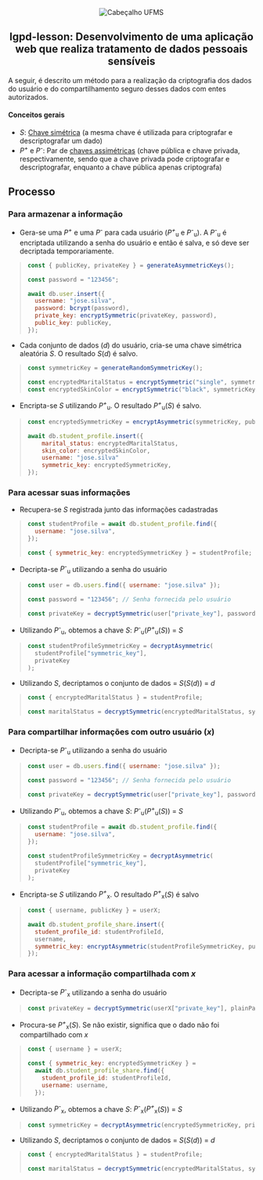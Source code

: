 <div align="center">

<img alt="Cabeçalho UFMS" src="https://raw.githubusercontent.com/nes-facom/templates/main/.assets/cabecalho_docs.png" />

## lgpd-lesson: Desenvolvimento de uma aplicação web que realiza tratamento de dados pessoais sensíveis

</div>

A seguir, é descrito um método para a realização da criptografia dos dados do usuário e do compartilhamento seguro desses dados com entes autorizados.

#### Conceitos gerais

- _S_: [Chave simétrica](https://en.wikipedia.org/wiki/Symmetric-key_algorithm) (a mesma chave é utilizada para criptografar e descriptografar um dado)
- _P<sup>+</sup>_ e _P<sup>-</sup>_: Par de [chaves assimétricas](https://en.wikipedia.org/wiki/Public-key_cryptography) (chave pública e chave privada, respectivamente, sendo que a chave privada pode criptografar e descriptografar, enquanto a chave pública apenas criptografa)

## Processo

### Para armazenar a informação

- Gera-se uma _P<sup>+</sup>_ e uma _P<sup>-</sup>_ para cada usuário (_P<sup>+</sup>_<sub>u</sub> e _P<sup>-</sup>_<sub>u</sub>). A _P<sup>-</sup>_<sub>u</sub> é encriptada utilizando a senha do usuário e então é salva, e só deve ser decriptada temporariamente.

> ```js
> const { publicKey, privateKey } = generateAsymmetricKeys();
>
> const password = "123456";
>
> await db.user.insert({
>   username: "jose.silva",
>   password: bcrypt(password),
>   private_key: encryptSymmetric(privateKey, password),
>   public_key: publicKey,
> });
> ```

- Cada conjunto de dados (_d_) do usuário, cria-se uma chave simétrica aleatória _S_. O resultado _S_(_d_) é salvo.

> ```js
> const symmetricKey = generateRandomSymmetricKey();
>
> const encryptedMaritalStatus = encryptSymmetric("single", symmetricKey);
> const encryptedSkinColor = encryptSymmetric("black", symmetricKey);
> ```

- Encripta-se _S_ utilizando _P<sup>+</sup>_<sub>u</sub>. O resultado _P<sup>+</sup>_<sub>u</sub>(_S_) é salvo.

> ```js
> const encryptedSymmetricKey = encryptAsymmetric(symmetricKey, publicKey)
>
> await db.student_profile.insert({
>     marital_status: encryptedMaritalStatus,
>     skin_color: encryptedSkinColor,
>     username: "jose.silva"
>     symmetric_key: encryptedSymmetricKey,
> });
> ```

### Para acessar suas informações

- Recupera-se _S_ registrada junto das informações cadastradas

> ```js
> const studentProfile = await db.student_profile.find({
>   username: "jose.silva",
> });
>
> const { symmetric_key: encryptedSymmetricKey } = studentProfile;
> ```

- Decripta-se _P<sup>-</sup>_<sub>u</sub> utilizando a senha do usuário

> ```js
> const user = db.users.find({ username: "jose.silva" });
>
> const password = "123456"; // Senha fornecida pelo usuário
>
> const privateKey = decryptSymmetric(user["private_key"], password);
> ```

- Utilizando _P<sup>-</sup>_<sub>u</sub>, obtemos a chave _S_: _P<sup>-</sup>_<sub>u</sub>(_P<sup>+</sup>_<sub>u</sub>(_S_)) = _S_

> ```js
> const studentProfileSymmetricKey = decryptAsymmetric(
>   studentProfile["symmetric_key"],
>   privateKey
> );
> ```

- Utilizando _S_, decriptamos o conjunto de dados = _S_(_S_(_d_)) = _d_

> ```js
> const { encryptedMaritalStatus } = studentProfile;
>
> const maritalStatus = decryptSymmetric(encryptedMaritalStatus, symmetricKey);
> ```

### Para compartilhar informações com outro usuário (_x_)

- Decripta-se _P<sup>-</sup>_<sub>u</sub> utilizando a senha do usuário

> ```js
> const user = db.users.find({ username: "jose.silva" });
>
> const password = "123456"; // Senha fornecida pelo usuário
>
> const privateKey = decryptSymmetric(user["private_key"], password);
> ```

- Utilizando _P<sup>-</sup>_<sub>u</sub>, obtemos a chave _S_: _P<sup>-</sup>_<sub>u</sub>(_P<sup>+</sup>_<sub>u</sub>(_S_)) = _S_

> ```js
> const studentProfile = await db.student_profile.find({
>   username: "jose.silva",
> });
>
> const studentProfileSymmetricKey = decryptAsymmetric(
>   studentProfile["symmetric_key"],
>   privateKey
> );
> ```

- Encripta-se _S_ utilizando _P<sup>+</sup>_<sub>x</sub>. O resultado _P<sup>+</sup>_<sub>x</sub>(_S_) é salvo

> ```js
> const { username, publicKey } = userX;
>
> await db.student_profile_share.insert({
>   student_profile_id: studentProfileId,
>   username,
>   symmetric_key: encryptAsymmetric(studentProfileSymmetricKey, publicKey),
> });
> ```

### Para acessar a informação compartilhada com _x_

- Decripta-se _P<sup>-</sup>_<sub>x</sub> utilizando a senha do usuário

> ```js
> const privateKey = decryptSymmetric(userX["private_key"], plainPassword);
> ```

- Procura-se _P<sup>+</sup>_<sub>x</sub>(_S_). Se não existir, significa que o dado não foi compartilhado com _x_

> ```js
> const { username } = userX;
>
> const { symmetric_key: encryptedSymmetricKey } =
>   await db.student_profile_share.find({
>     student_profile_id: studentProfileId,
>     username: username,
>   });
> ```

- Utilizando _P<sup>-</sup>_<sub>x</sub>, obtemos a chave _S_: _P<sup>-</sup>_<sub>x</sub>(_P<sup>+</sup>_<sub>x</sub>(_S_)) = _S_

> ```js
> const symmetricKey = decryptAsymmetric(encryptedSymmetricKey, privateKey);
> ```

- Utilizando _S_, decriptamos o conjunto de dados = _S_(_S_(_d_)) = _d_

> ```js
> const { encryptedMaritalStatus } = studentProfile;
>
> const maritalStatus = decryptSymmetric(encryptedMaritalStatus, symmetricKey);
> ```
